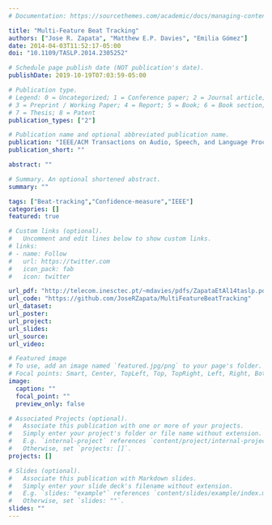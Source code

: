 ```yaml
---
# Documentation: https://sourcethemes.com/academic/docs/managing-content/

title: "Multi-Feature Beat Tracking"
authors: ["Jose R. Zapata", "Matthew E.P. Davies", "Emilia Gómez"]
date: 2014-04-03T11:52:17-05:00
doi: "10.1109/TASLP.2014.2305252"

# Schedule page publish date (NOT publication's date).
publishDate: 2019-10-19T07:03:59-05:00

# Publication type.
# Legend: 0 = Uncategorized; 1 = Conference paper; 2 = Journal article;
# 3 = Preprint / Working Paper; 4 = Report; 5 = Book; 6 = Book section;
# 7 = Thesis; 8 = Patent
publication_types: ["2"]

# Publication name and optional abbreviated publication name.
publication: "IEEE/ACM Transactions on Audio, Speech, and Language Processing, Vol. 22, No. 4, P. 816-825"
publication_short: ""

abstract: ""

# Summary. An optional shortened abstract.
summary: ""

tags: ["Beat-tracking","Confidence-measure","IEEE"]
categories: []
featured: true

# Custom links (optional).
#   Uncomment and edit lines below to show custom links.
# links:
# - name: Follow
#   url: https://twitter.com
#   icon_pack: fab
#   icon: twitter

url_pdf: "http://telecom.inesctec.pt/~mdavies/pdfs/ZapataEtAl14taslp.pdf"
url_code: "https://github.com/JoseRZapata/MultiFeatureBeatTracking"
url_dataset:
url_poster:
url_project:
url_slides:
url_source:
url_video:

# Featured image
# To use, add an image named `featured.jpg/png` to your page's folder. 
# Focal points: Smart, Center, TopLeft, Top, TopRight, Left, Right, BottomLeft, Bottom, BottomRight.
image:
  caption: ""
  focal_point: ""
  preview_only: false

# Associated Projects (optional).
#   Associate this publication with one or more of your projects.
#   Simply enter your project's folder or file name without extension.
#   E.g. `internal-project` references `content/project/internal-project/index.md`.
#   Otherwise, set `projects: []`.
projects: []

# Slides (optional).
#   Associate this publication with Markdown slides.
#   Simply enter your slide deck's filename without extension.
#   E.g. `slides: "example"` references `content/slides/example/index.md`.
#   Otherwise, set `slides: ""`.
slides: ""
---
```

